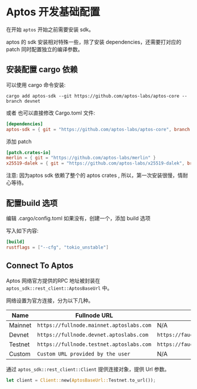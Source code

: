# Aptos 开发基础配置

在开始 `aptos` 开始之前需要安装 sdk。

aptos 的 sdk 安装相对特殊一些，除了安装 dependencies，还需要打对应的 patch 同时配置独立的编译参数。

## 安装配置 cargo 依赖

可以使用 cargo 命令安装:

```shell
cargo add aptos-sdk --git https://github.com/aptos-labs/aptos-core --branch devnet
```

或者 也可以直接修改 Cargo.toml 文件:

```toml
[dependencies]
aptos-sdk = { git = "https://github.com/aptos-labs/aptos-core", branch = "devnet" }
```

添加 patch  

```toml
[patch.crates-io]
merlin = { git = "https://github.com/aptos-labs/merlin" }
x25519-dalek = { git = "https://github.com/aptos-labs/x25519-dalek", branch = "zeroize_v1" }
```

注意: 因为aptos sdk 依赖了整个的 aptos crates , 所以，第一次安装很慢，情耐心等待。

## 配置build 选项

编辑 .cargo/config.toml 如果没有，创建一个，添加 build 选项

写入如下内容:

```toml
[build]
rustflags = ["--cfg", "tokio_unstable"]
```

## Connect To Aptos

Aptos 网络官方提供的RPC 地址被封装在 `aptos_sdk::rest_client::AptosBaseUrl` 中。

网络设置为官方连接，分为以下几种。

| Name    | Fullnode URL                                | Faucet URL                                |
|---------|---------------------------------------------|-------------------------------------------|
| Mainnet | `https://fullnode.mainnet.aptoslabs.com`    | N/A                                       |
| Devnet  | `https://fullnode.devnet.aptoslabs.com`     | `https://faucet.devnet.aptoslabs.com`     |
| Testnet | `https://fullnode.testnet.aptoslabs.com`    | `https://faucet.testnet.aptoslabs.com`    |
| Custom  | `Custom URL provided by the user`           | N/A                                       |

通过 `aptos_sdk::rest_client::Client` 提供连接对象，提供 Url 参数。

```rust
let client = Client::new(AptosBaseUrl::Testnet.to_url());
```
